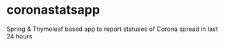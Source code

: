 # coronastatsapp
Spring &amp; Thymeleaf based app to report statuses of Corona spread in last 24 hours
